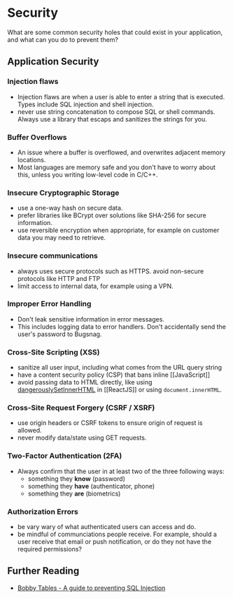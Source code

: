 # Security

What are some common security holes that could exist in your application, and what can you do to prevent them?

## Application Security

### Injection flaws

- Injection flaws are when a user is able to enter a string that is executed. Types include SQL injection and shell injection.
- never use string concatenation to compose SQL or shell commands. Always use a library that escaps and sanitizes the strings for you.

### Buffer Overflows

- An issue where a buffer is overflowed, and overwrites adjacent memory locations.
- Most languages are memory safe and you don't have to worry about this, unless you writing low-level code in C/C++.

### Insecure Cryptographic Storage

- use a one-way hash on secure data.
- prefer libraries like BCrypt over solutions like SHA-256 for secure information.
- use reversible encryption when appropriate, for example on customer data you may need to retrieve.

### Insecure communications

- always uses secure protocols such as HTTPS. avoid non-secure protocols like HTTP and FTP
- limit access to internal data, for example using a VPN.

### Improper Error Handling

- Don't leak sensitive information in error messages.
- This includes logging data to error handlers. Don't accidentally send the user's password to Bugsnag.

### Cross-Site Scripting (XSS)

- sanitize all user input, including what comes from the URL query string
- have a content security policy (CSP) that bans inline [[JavaScript]]
- avoid passing data to HTML directly, like using [dangerouslySetInnerHTML](https://blog.logrocket.com/using-dangerouslysetinnerhtml-in-a-react-application/) in [[ReactJS]] or using `document.innerHTML`.

### Cross-Site Request Forgery (CSRF / XSRF)

- use origin headers or CSRF tokens to ensure origin of request is allowed.
- never modify data/state using GET requests.

### Two-Factor Authentication (2FA)

- Always confirm that the user in at least two of the three following ways:
  - something they **know** (password)
  - something they **have** (authenticator, phone)
  - something they **are** (biometrics)

### Authorization Errors

- be vary wary of what authenticated users can access and do.
- be mindful of communciations people receive. For example, should a user receive that email or push notification, or do they not have the required permissions?

## Further Reading

- [Bobby Tables - A guide to preventing SQL Injection](https://bobby-tables.com/)
